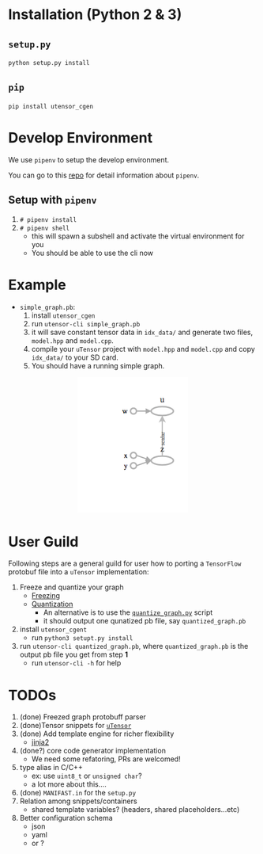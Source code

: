 # Installation (Python 2 & 3)

## `setup.py`

```
python setup.py install
```

## `pip`

```
pip install utensor_cgen
```

# Develop Environment

We use `pipenv` to setup the develop environment.

You can go to this [repo](https://github.com/pypa/pipenv) for detail information about `pipenv`.

## Setup with `pipenv`

1. `# pipenv install`
2. `# pipenv shell`
    - this will spawn a subshell and activate the virtual environment for you
    - You should be able to use the cli now

# Example

- `simple_graph.pb`:
    1. install `utensor_cgen`
    2. run `utensor-cli simple_graph.pb`
    3. it will save constant tensor data in `idx_data/` and generate two files, `model.hpp` and `model.cpp`.
    4. compile your `uTensor` project with `model.hpp` and `model.cpp` and copy `idx_data/` to your SD card.
    5. You should have a running simple graph.

<center>
<img alt=simple-graph src=images/simple_graph.png />
</center>

# User Guild

Following steps are a general guild for user how to porting a `TensorFlow` protobuf file into a `uTensor` implementation:

1. Freeze and quantize your graph
    - [Freezing](https://www.tensorflow.org/extend/tool_developers/#freezing)
    - [Quantization](https://www.tensorflow.org/performance/quantization)
        - An alternative is to use the [`quantize_graph.py`](https://github.com/tensorflow/tensorflow/blob/master/tensorflow/tools/quantization/quantize_graph.py) script
        - it should output one qunatized pb file, say `quantized_graph.pb`
2. install `utensor_cgent`
    - run `python3 setupt.py install`
3. run `utensor-cli quantized_graph.pb`, where `quantized_graph.pb` is the output pb file you get from step **1**
    - run `utensor-cli -h` for help

# TODOs
1. (done) Freezed graph protobuff parser
2. (done)Tensor snippets for [`uTensor`](https://github.com/neil-tan/uTensor)
3. (done) Add template engine for richer flexibility
    - [jinja2](http://jinja.pocoo.org)
4. (done?) core code generator implementation
    - We need some refatoring, PRs are welcomed!
5. type alias in C/C++
    - ex: use `uint8_t` or `unsigned char`?
    - a lot more about this.... 
6. (done) `MANIFAST.in` for the `setup.py`
7. Relation among snippets/containers
    - shared template variables? (headers, shared placeholders...etc)
8. Better configuration schema
    - json
    - yaml
    - or ?
